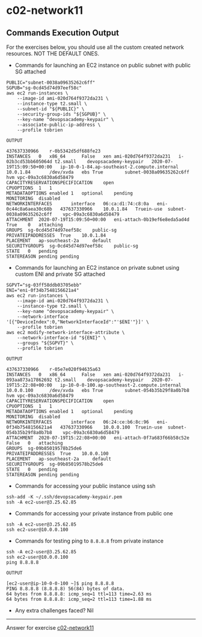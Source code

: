 # c02-network11

## Commands Execution Output

For the exercises below, you should use all the custom created network resources. NOT THE DEFAULT ONES.

- Commands for launching an EC2 instance on public subnet with public SG attached

```
PUBLIC="subnet-0038a09635262c6ff"
SGPUB="sg-0cd45d74d97eef58c"
aws ec2 run-instances \
    --image-id ami-020d764f9372da231 \
    --instance-type t2.small \
    --subnet-id "${PUBLIC}" \
    --security-group-ids "${SGPUB}" \
    --key-name "devopsacademy-keypair" \
    --associate-public-ip-address \
    --profile tobrien

OUTPUT

437637330966	r-0b5342d5df688fe23
INSTANCES	0	x86_64		False	xen	ami-020d764f9372da231	i-02b3cd53bb605064d	t2.small	devopsacademy-keypair	2020-07-19T15:09:50+00:00	ip-10-0-1-84.ap-southeast-2.compute.internal	10.0.1.84		/dev/xvda	ebs	True		subnet-0038a09635262c6ff	hvm	vpc-09a3c6830a6d58479
CAPACITYRESERVATIONSPECIFICATION	open
CPUOPTIONS	1	1
METADATAOPTIONS	enabled	1	optional	pending
MONITORING	disabled
NETWORKINTERFACES		interface	06:ca:d1:74:c8:0a	eni-0c44c8a6aea30c68b	437637330966	10.0.1.84	Truein-use	subnet-0038a09635262c6ff	vpc-09a3c6830a6d58479
ATTACHMENT	2020-07-19T15:09:50+00:00	eni-attach-0b19ef6e8eda5ad4d	True	0	attaching
GROUPS	sg-0cd45d74d97eef58c	public-sg
PRIVATEIPADDRESSES	True	10.0.1.84
PLACEMENT	ap-southeast-2a		default
SECURITYGROUPS	sg-0cd45d74d97eef58c	public-sg
STATE	0	pending
STATEREASON	pending	pending
```

- Commands for launching an EC2 instance on private subnet using custom ENI and private SG attached

```
SGPVT="sg-03ff58ddb03705ebb"
ENI="eni-0f34b7548156621a4"
aws ec2 run-instances \
    --image-id ami-020d764f9372da231 \
    --instance-type t2.small \
    --key-name "devopsacademy-keypair" \
    --network-interface '[{"DeviceIndex":0,"NetworkInterfaceId":"'$ENI'"}]' \
    --profile tobrien
aws ec2 modify-network-interface-attribute \
    --network-interface-id "${ENI}" \
    --groups "${SGPVT}" \
    --profile tobrien

OUTPUT

437637330966	r-05e7e020f94635a63
INSTANCES	0	x86_64		False	xen	ami-020d764f9372da231	i-093aa873a17862692	t2.small	devopsacademy-keypair	2020-07-19T15:22:08+00:00	ip-10-0-0-100.ap-southeast-2.compute.internal	10.0.0.100		/dev/xvda	ebs	True		subnet-054b35b29f8a0b7b8	hvm	vpc-09a3c6830a6d58479
CAPACITYRESERVATIONSPECIFICATION	open
CPUOPTIONS	1	1
METADATAOPTIONS	enabled	1	optional	pending
MONITORING	disabled
NETWORKINTERFACES		interface	06:24:ce:b6:8c:96	eni-0f34b7548156621a4	437637330966	10.0.0.100	Truein-use	subnet-054b35b29f8a0b7b8	vpc-09a3c6830a6d58479
ATTACHMENT	2020-07-19T15:22:08+00:00	eni-attach-0f7a683f66b58c52e	False	0	attaching
GROUPS	sg-09b85019578b25de6
PRIVATEIPADDRESSES	True	10.0.0.100
PLACEMENT	ap-southeast-2a		default
SECURITYGROUPS	sg-09b85019578b25de6
STATE	0	pending
STATEREASON	pending	pending
```

- Commands for accessing your public instance using ssh

```
ssh-add -K ~/.ssh/devopsacademy-keypair.pem
ssh -A ec2-user@3.25.62.85
```

- Commands for accessing your private instance from public one

```
ssh -A ec2-user@3.25.62.85
ssh ec2-user@10.0.0.100
```

- Commands for testing ping to `8.8.8.8` from private instance

```
ssh -A ec2-user@3.25.62.85
ssh ec2-user@10.0.0.100
ping 8.8.8.8

OUTPUT

[ec2-user@ip-10-0-0-100 ~]$ ping 8.8.8.8
PING 8.8.8.8 (8.8.8.8) 56(84) bytes of data.
64 bytes from 8.8.8.8: icmp_seq=1 ttl=113 time=2.63 ms
64 bytes from 8.8.8.8: icmp_seq=2 ttl=113 time=1.88 ms
```

- Any extra challenges faced? Nil


<!-- Don't change anything below this point-->
***
Answer for exercise [c02-network11](https://github.com/devopsacademyau/academy/blob/893381c6f0b69434d9e8597d3d4b1c17f9bc1371/classes/02class/exercises/c02-network11/README.md)
